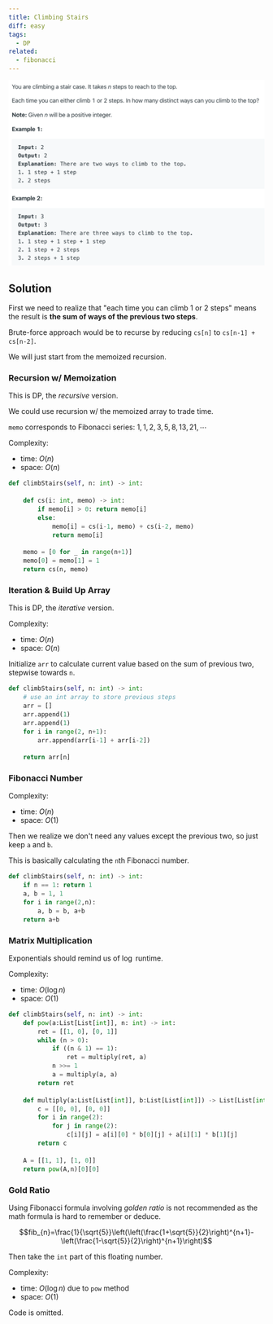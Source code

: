 ```yaml
---
title: Climbing Stairs
diff: easy
tags:
  - DP
related:
  - fibonacci
---
```


<img class="medium-zoom" src="/algo/climbing-stairs.png" alt="https://leetcode.com/problems/climbing-stairs">

## Solution

First we need to realize that "each time you can climb 1 or 2 steps" means the result is **the sum of ways of the previous two steps**.

Brute-force approach would be to recurse by reducing `cs[n]` to `cs[n-1] + cs[n-2]`.

We will just start from the memoized recursion.

### Recursion w/ Memoization

This is DP, the _recursive_ version.

We could use recursion w/ the memoized array to trade time.

`memo` corresponds to Fibonacci series: $1, 1, 2, 3, 5, 8, 13, 21, \cdots$

Complexity:

- time: $O(n)$
- space: $O(n)$

```py
def climbStairs(self, n: int) -> int:

    def cs(i: int, memo) -> int:
        if memo[i] > 0: return memo[i]
        else:
            memo[i] = cs(i-1, memo) + cs(i-2, memo)
            return memo[i]

    memo = [0 for _ in range(n+1)]
    memo[0] = memo[1] = 1
    return cs(n, memo)
```

### Iteration & Build Up Array

This is DP, the _iterative_ version.

Complexity:

- time: $O(n)$
- space: $O(n)$

Initialize `arr` to calculate current value based on the sum of previous two, stepwise towards `n`.

```py
def climbStairs(self, n: int) -> int:
    # use an int array to store previous steps
    arr = []
    arr.append(1)
    arr.append(1)
    for i in range(2, n+1):
        arr.append(arr[i-1] + arr[i-2])

    return arr[n]
```

### Fibonacci Number

Complexity:

- time: $O(n)$
- space: $O(1)$

Then we realize we don't need any values except the previous two, so just keep `a` and `b`.

This is basically calculating the `n`th Fibonacci number.

```py
def climbStairs(self, n: int) -> int:
    if n == 1: return 1
    a, b = 1, 1
    for i in range(2,n):
        a, b = b, a+b
    return a+b
```

### Matrix Multiplication

Exponentials should remind us of $\log$ runtime.

Complexity:

- time: $O(\log n)$
- space: $O(1)$

```py
def climbStairs(self, n: int) -> int:
    def pow(a:List[List[int]], n: int) -> int:
        ret = [[1, 0], [0, 1]]
        while (n > 0):
            if ((n & 1) == 1):
                ret = multiply(ret, a)
            n >>= 1
            a = multiply(a, a)
        return ret

    def multiply(a:List[List[int]], b:List[List[int]]) -> List[List[int]]:
        c = [[0, 0], [0, 0]]
        for i in range(2):
            for j in range(2):
                c[i][j] = a[i][0] * b[0][j] + a[i][1] * b[1][j]
        return c

    A = [[1, 1], [1, 0]]
    return pow(A,n)[0][0]
```

### Gold Ratio

Using Fibonacci formula involving _golden ratio_ is not recommended as the math formula is hard to remember or deduce.

$$fib_{n}=\frac{1}{\sqrt{5}}\left(\left(\frac{1+\sqrt{5}}{2}\right)^{n+1}-\left(\frac{1-\sqrt{5}}{2}\right)^{n+1}\right)$$

Then take the `int` part of this floating number.

Complexity:

- time: $O(\log n)$ due to `pow` method
- space: $O(1)$

Code is omitted.
